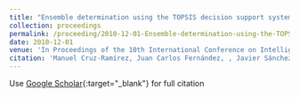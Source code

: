 ```yaml
---
title: "Ensemble determination using the TOPSIS decision support system in multi-objective evolutionary neural network classifiers"
collection: proceedings
permalink: /proceeding/2010-12-01-Ensemble-determination-using-the-TOPSIS-decision-support-system-in-multi-objective-evolutionary-neural-network-classifiers
date: 2010-12-01
venue: 'In Proceedings of the 10th International Conference on Intelligent Systems Design and Applications (ISDA2010)'
citation: 'Manuel Cruz-Ramírez, Juan Carlos Fernández, , Javier Sánchez-Monedero, Francisco Fernandez-Navarro, César Hervás-Martínez, **Pedro Antonio Gutiérrez, **, M.T. Lamata, &quot;Ensemble determination using the TOPSIS decision support system in multi-objective evolutionary neural network classifiers.&quot; In Proceedings of the 10th International Conference on Intelligent Systems Design and Applications (ISDA2010), 2010, Cairo, Egypt, pp.513-518.'
---
```

Use [Google Scholar](https://scholar.google.com/scholar?q=Ensemble+determination+using+the+TOPSIS+decision+support+system+in+multi+objective+evolutionary+neural+network+classifiers){:target="_blank"} for full citation